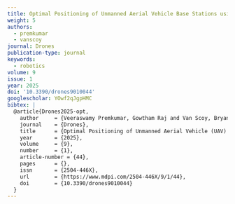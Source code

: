 ```yaml
---
title: Optimal Positioning of Unmanned Aerial Vehicle Base Stations using Mixed-Integer Linear Programming
weight: 5
authors:
  - premkumar
  - vanscoy
journal: Drones
publication-type: journal
keywords:
  - robotics
volume: 9
issue: 1
year: 2025
doi: '10.3390/drones9010044'
googlescholar: YOwf2qJgpHMC
bibtex: |
  @article{Drones2025-opt,
    author     = {Veeraswamy Premkumar, Gowtham Raj and Van Scoy, Bryan},
    journal    = {Drones},
    title      = {Optimal Positioning of Unmanned Aerial Vehicle (UAV) Base Stations using Mixed-Integer Linear Programming},
    year       = {2025},
    volume     = {9},
    number     = {1},
    article-number = {44},
    pages      = {},
    issn       = {2504-446X},
    url        = {https://www.mdpi.com/2504-446X/9/1/44},
    doi        = {10.3390/drones9010044}
  }
---
```

